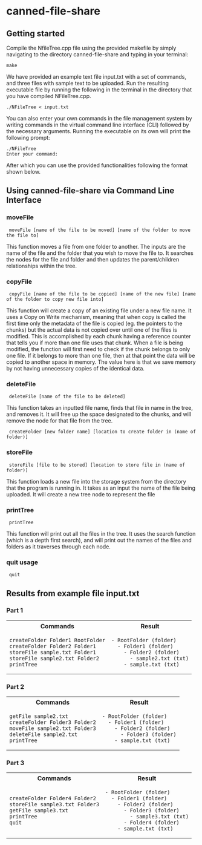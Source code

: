 # canned-file-share

## Getting started

Compile the NfileTree.cpp file using the provided makefile by simply navigating to the directory canned-file-share and typing in your terminal:
```
make
```
 We have provided an example text file input.txt with a set of commands, and three files with sample text to be uploaded. Run the resulting executable file by running the following in the terminal in the directory that you have compiled NFileTree.cpp. 
 ```
./NFileTree < input.txt
```
You can also enter your own commands in the file management system by writing commands in the virtual command line interface (CLI) followed by the necessary arguments. Running the executable on its own will print the following prompt:
```
./NFileTree
Enter your command:
```
After which you can use the provided functionalities following the format shown below. 

## Using canned-file-share via Command Line Interface 

### moveFile

```
 moveFile [name of the file to be moved] [name of the folder to move the file to]
```
This function moves a file from one folder to another. The inputs are the name of the file and the folder that you wish to move the file to. It searches the nodes for the file and folder and then updates the parent/children relationships within the tree.

### copyFile

```
 copyFile [name of the file to be copied] [name of the new file] [name of the folder to copy new file into]
```
This function will create a copy of an existing file under a new file name. It uses a Copy on Write mechanism, meaning that when copy is called the first time only the metadata of the file is copied (eg. the pointers to the chunks) but the actual data is not copied over until one of the files is modified. This is accomplished by each chunk having a reference counter that tells you if more than one file uses that chunk. When a file is being modified, the function will first need to check if the chunk belongs to only one file. If it belongs to more than one file, then at that point the data will be copied to another space in memory. The value here is that we save memory by not having unnecessary copies of the identical data.

### deleteFile

```
 deleteFile [name of the file to be deleted]
```
This function takes an inputted file name, finds that file in name in the tree, and removes it. It will free up the space designated to the chunks, and will remove the node for that file from the tree.

```
 createFolder [new folder name] [location to create folder in (name of folder)]
```

### storeFile

```
 storeFile [file to be stored] [location to store file in (name of folder)]
```
This function loads a new file into the storage system from the directory that the program is running in. It takes as an input the name of the file being uploaded. It will create a new tree node to represent the file

### printTree

```
 printTree
```
This function will print out all the files in the tree. It uses the search function (which is a depth first search), and will print out the names of the files and folders as it traverses through each node. 

### quit usage
```
 quit
```
## Results from example file input.txt

### Part 1
<table>
<tr>
<th> Commands </th>
<th> Result </th>
</tr>
<tr>
<td>

```
createFolder Folder1 RootFolder
createFolder Folder2 Folder1
storeFile sample.txt Folder1
storeFile sample2.txt Folder2
printTree
```

</td>
<td>

```
- RootFolder (folder)
  - Folder1 (folder)
    - Folder2 (folder)
      - sample2.txt (txt)
    - sample.txt (txt)
```

</td>
</tr>
</table>

### Part 2

<table>
<tr>
<th> Commands </th>
<th> Result </th>
</tr>
<tr>
<td>

```
getFile sample2.txt
createFolder Folder3 Folder2
moveFile sample2.txt Folder3
deleteFile sample2.txt
printTree
```

</td>
<td>

```
- RootFolder (folder)
  - Folder1 (folder)
    - Folder2 (folder)
      - Folder3 (folder)
    - sample.txt (txt)
```

</td>
</tr>
</table>

### Part 3


<table>
<tr>
<th> Commands </th>
<th> Result </th>
</tr>
<tr>
<td>

```
createFolder Folder4 Folder2
storeFile sample3.txt Folder3
getFile sample3.txt
printTree
quit
```

</td>
<td>

```
- RootFolder (folder)
  - Folder1 (folder)
    - Folder2 (folder)
      - Folder3 (folder)
        - sample3.txt (txt)
      - Folder4 (folder)
    - sample.txt (txt)
```

</td>
</tr>
</table>

